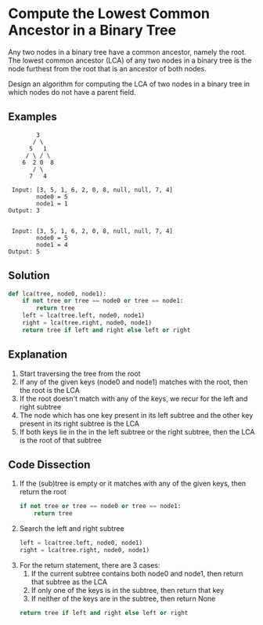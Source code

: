# Compute the Lowest Common Ancestor in a Binary Tree
Any two nodes in a binary tree have a common ancestor, namely the root. The lowest common ancestor (LCA) of any two nodes in a binary tree is the node furthest from the root that is an ancestor of both nodes.

Design an algorithm for computing the LCA of two nodes in a binary tree in which nodes do not have a parent field.

## Examples
```
        3
       / \
      5   1
     / \ / \
    6  2 0  8
       / \
      7   4

 Input: [3, 5, 1, 6, 2, 0, 8, null, null, 7, 4]
        node0 = 5
        node1 = 1
Output: 3


 Input: [3, 5, 1, 6, 2, 0, 8, null, null, 7, 4]
        node0 = 5
        node1 = 4
Output: 5
```

## Solution
```python
def lca(tree, node0, node1):
    if not tree or tree == node0 or tree == node1:
        return tree
    left = lca(tree.left, node0, node1)
    right = lca(tree.right, node0, node1)
    return tree if left and right else left or right
```

## Explanation
1. Start traversing the tree from the root
2. If any of the given keys (node0 and node1) matches with the root, then the root is the LCA
3. If the root doesn't match with any of the keys, we recur for the left and right subtree
4. The node which has one key present in its left subtree and the other key present in its right subtree is the LCA
5. If both keys lie in the in the left subtree or the right subtree, then the LCA is the root of that subtree


## Code Dissection
1. If the (sub)tree is empty or it matches with any of the given keys, then return the root
    ```python
    if not tree or tree == node0 or tree == node1:
        return tree
    ```
2. Search the left and right subtree
    ```python
    left = lca(tree.left, node0, node1)
    right = lca(tree.right, node0, node1)
    ```
3. For the return statement, there are 3 cases:
    1. If the current subtree contains both node0 and node1, then return that subtree as the LCA
    2. If only one of the keys is in the subtree, then return that key
    3. If neither of the keys are in the subtree, then return None
    ```python
    return tree if left and right else left or right
    ```